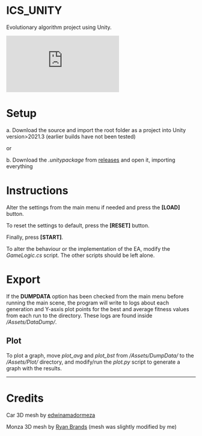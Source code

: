 # ICS_UNITY
Evolutionary algorithm project using Unity.

![Documentation](https://github.com/iulian-b/ICS-Project/blob/master/Documentation.pdf)

# Setup
a. Download the source and import the root folder as a project into Unity version>2021.3 (earlier builds have not been tested)

or

b. Download the _.unitypackage_ from [releases](https://github.com/iulian-b/ICS-Project/releases/) and open it, importing everything

# Instructions
Alter the settings from the main menu if needed and press the **[LOAD]** button.

To reset the settings to default, press the **[RESET]** button.

Finally, press **[START]**.

To alter the behaviour or the implementation of the EA, modify the _GameLogic.cs_ script. The other scripts should be left alone.

# Export
If the **DUMPDATA** option has been checked from the main menu before running the main scene, the program will write to logs about each generation and Y-asxis plot points for the best and average fitness values from each run to the directory. These logs are found inside _/Assets/DataDump/_.

## Plot
To plot a graph, move _plot_avg_ and _plot_bst_ from _/Assets/DumpData/_ to the _/Assets/Plot/_ directory, and modify/run the _plot.py_ script to generate a graph with the results. 

---
# Credits
Car 3D mesh by [edwinamadormeza](https://www.cgtrader.com/free-3d-models/car/racing-car/red-bull-rb6-2010)

Monza 3D mesh by [Ryan Brands](https://grabcad.com/library/monza-gp-model-1) (mesh was slightly modified by me)
